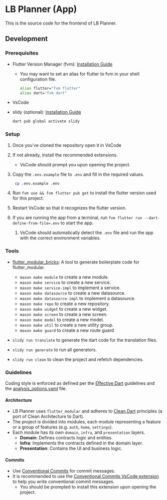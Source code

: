 # LB Planner (App)

This is the source code for the frontend of LB Planner.

## Development

### Prerequisites

- Flutter Version Manager (fvm): [Installation Guide](https://fvm.app/documentation/getting-started/installation)
  - You may want to set an alias for flutter to fvm in your shell configuration file.

    ```bash
    alias flutter="fvm flutter"
    alias dart="fvm dart"
    ```

- VsCode
- slidy (optional): [Installation Guide](https://pub.dev/packages/slidy)

  ```bash
  dart pub global activate slidy
  ```

### Setup

1. Once you've cloned the repository open it in VsCode
2. If not already, install the recommended extensions.
   - VsCode should prompt you upon opening the project.
3. Copy the `.env.example` file to `.env` and fill in the required values.

   ```bash
    cp .env.example .env
    ```

4. Run `fvm use && fvm flutter pub get` to install the flutter version used for this project.
5. Restart VsCode so that it recognizes the flutter version.
6. If you are running the app from a terminal, run `fvm flutter run --dart-define-from-file=.env` to start the app.
   1. VsCode should automatically detect the `.env` file and run the app with the correct environment variables.

### Tools

- [flutter_modular_bricks](https://github.com/mcquenji/flutter_modular_bricks): A tool to generate boilerplate code for flutter_modular.
  - `mason make module` to create a new module.
  - `mason make service` to create a new service.
  - `mason make service-impl` to implement a service.
  - `mason make datasource` to create a new datasource.
  - `mason make datasource-impl` to implement a datasource.
  - `mason make repo` to create a new repository.
  - `mason make widget` to create a new widget.
  - `mason make screen` to create a new screen.
  - `mason make model` to create a new model.
  - `mason make util` to create a new utility group.
  - `mason make guard` to create a new route guard

- `slidy run translate` to generate the dart code for the translation files.
- `slidy run generate` to run all generators.
- `slidy run clean` to clean the project and refetch dependencies.

### Guidelines

Coding style is enforced as defined per the [Effective Dart](https://dart.dev/guides/language/effective-dart) guidelines and the [analysis_options.yaml](analysis_options.yaml) file.

#### Architecture

- LB Planner uses `flutter_modular` and adheres to [Clean Dart](https://github.com/mcquenji/Clean-Dart) principles (a port of Clean Architecture to Dart).
- The project is divided into modules, each module representing a feature or a group of features (e.g. `auth`, `home`, `settings`).
- Each module has its own `domain`, `infra`, and `presentation` layers.
  - **Domain**: Defines contracts logic and entities.
  - **Infra**: Implements the contracts defined in the domain layer.
  - **Presentation**: Contains the UI and business logic.

#### Commits

- Use [Conventional Commits](https://www.conventionalcommits.org/en/v1.0.0/) for commit messages.
- It is recommended to use the [Conventional Commits VsCode extension](https://marketplace.visualstudio.com/items?itemName=vivaxy.vscode-conventional-commits) to help you write conventional commit messages.
  - You should be prompted to install this extension upon opening the project.
